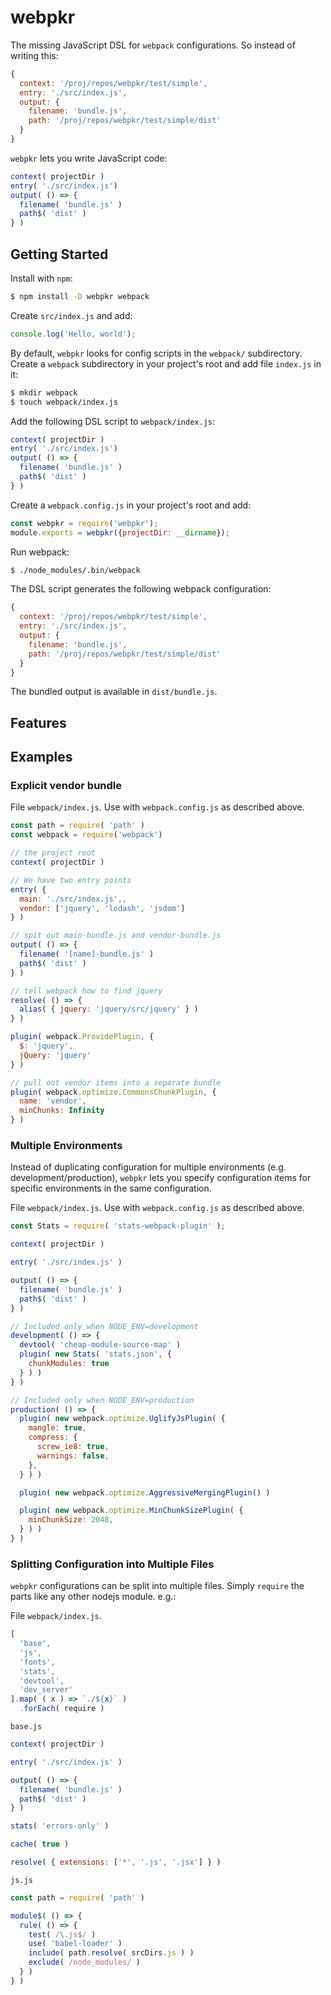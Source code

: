 # webpkr
The missing JavaScript DSL for `webpack` configurations. So instead of writing this:

```javascript
{
  context: '/proj/repos/webpkr/test/simple',
  entry: './src/index.js',
  output: {
    filename: 'bundle.js',
    path: '/proj/repos/webpkr/test/simple/dist'
  }
}
```

`webpkr` lets you write JavaScript code:

```javascript
context( projectDir )
entry( './src/index.js')
output( () => {
  filename( 'bundle.js' )
  path$( 'dist' )
} )
```

## Getting Started

 Install with `npm`:

```bash
$ npm install -D webpkr webpack
```

Create `src/index.js` and add:

```javascript
console.log('Hello, world');
```

By default, `webpkr` looks for config scripts in the `webpack/` subdirectory. Create a `webpack` subdirectory in your project's root and add file `index.js` in it:
```bash
$ mkdir webpack
$ touch webpack/index.js
```

Add the following DSL script to `webpack/index.js`:

```javascript
context( projectDir )
entry( './src/index.js')
output( () => {
  filename( 'bundle.js' )
  path$( 'dist' )
} )
```
Create a `webpack.config.js` in your project's root and add:

```javascript
const webpkr = require('webpkr');
module.exports = webpkr({projectDir: __dirname});
```

Run webpack:

```bash
$ ./node_modules/.bin/webpack
```

The DSL script generates the following webpack configuration:

```JavaScript
{
  context: '/proj/repos/webpkr/test/simple',
  entry: './src/index.js',
  output: {
    filename: 'bundle.js',
    path: '/proj/repos/webpkr/test/simple/dist'
  }
}
```

The bundled output is available in `dist/bundle.js`.

## Features


## Examples
### Explicit vendor bundle

File `webpack/index.js`. Use with `webpack.config.js` as described above.

```javascript
const path = require( 'path' )
const webpack = require('webpack')

// the project root
context( projectDir )

// We have two entry points
entry( {
  main: './src/index.js',,
  vendor: ['jquery', 'lodash', 'jsdom']
} )

// spit out main-bundle.js and vendor-bundle.js
output( () => {
  filename( '[name]-bundle.js' )
  path$( 'dist' )
} )

// tell webpack how to find jquery
resolve( () => {
  alias( { jquery: 'jquery/src/jquery' } )
} )

plugin( webpack.ProvidePlugin, {
  $: 'jquery',
  jQuery: 'jquery'
} )

// pull out vendor items into a separate bundle
plugin( webpack.optimize.CommonsChunkPlugin, {
  name: 'vendor',
  minChunks: Infinity
} )

```

### Multiple Environments

Instead of duplicating configuration for multiple environments (e.g. development/production), `webpkr`
lets you specify configuration items for specific environments in the same configuration.

File `webpack/index.js`. Use with `webpack.config.js` as described above.

```javascript
const Stats = require( 'stats-webpack-plugin' );

context( projectDir )

entry( './src/index.js' )

output( () => {
  filename( 'bundle.js' )
  path$( 'dist' )
} )

// Included only when NODE_ENV=development
development( () => {
  devtool( 'cheap-module-source-map' )
  plugin( new Stats( 'stats.json', {
    chunkModules: true
  } ) )
} )

// Included only when NODE_ENV=production
production( () => {
  plugin( new webpack.optimize.UglifyJsPlugin( {
    mangle: true,
    compress: {
      screw_ie8: true,
      warnings: false,
    },
  } ) )

  plugin( new webpack.optimize.AggressiveMergingPlugin() )

  plugin( new webpack.optimize.MinChunkSizePlugin( {
    minChunkSize: 2048,
  } ) )
} )

```

### Splitting Configuration into Multiple Files

`webpkr` configurations can be split into multiple files. Simply `require` the parts like any other nodejs module. e.g.:

File `webpack/index.js`.
```javascript
[
  'base',
  'js',
  'fonts',
  'stats',
  'devtool',
  'dev_server'
].map( ( x ) => `./${x}` )
  .forEach( require )
```

`base.js`
```javascript
context( projectDir )

entry( './src/index.js' )

output( () => {
  filename( 'bundle.js' )
  path$( 'dist' )
} )

stats( 'errors-only' )

cache( true )

resolve( { extensions: ['*', '.js', '.jsx'] } )
```

`js.js`
```javascript
const path = require( 'path' )

module$( () => {
  rule( () => {
    test( /\.js$/ )
    use( 'babel-loader' )
    include( path.resolve( srcDirs.js ) )
    exclude( /node_modules/ )
  } )
} )
```
